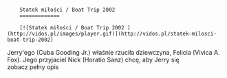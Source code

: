 
        Statek miłości / Boat Trip 2002 
        =============
        
        [![Statek miłości / Boat Trip 2002 ](http://vidos.pl/images/player.gif)](http://vidos.pl/statek-milosci-boat-trip-2002)
        
        
 Jerry'ego (Cuba Gooding Jr.) właśnie rzuciła dziewczyna, Felicia (Vivica A. Fox). Jego przyjaciel Nick (Horatio Sanz) chcę, aby Jerry się zobacz pełny opis
    